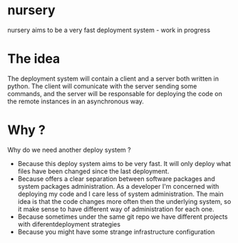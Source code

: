nursery
=======

nursery aims to be a very fast deployment system - work in progress

The idea
====
The deployment system will contain a client and a server both written in python. The client will comunicate with the server sending some commands, and the server will be responsable for deploying the code on the remote instances in an asynchronous way.

Why ?
====
Why do we need another deploy system ? 
* Because this deploy system aims to be very fast. It will only deploy what files have been changed since the last deployment. 
* Because offers a clear separation between software packages and system packages administration. As a developer I'm concerned with deploying my code and I care less of system administration. The main idea is that the code changes more often then the underlying system, so it make sense to have different way of administration for each one.
* Because sometimes under the same git repo we have different projects with diferentdeployment strategies 
* Because you might have some strange infrastructure configuration
